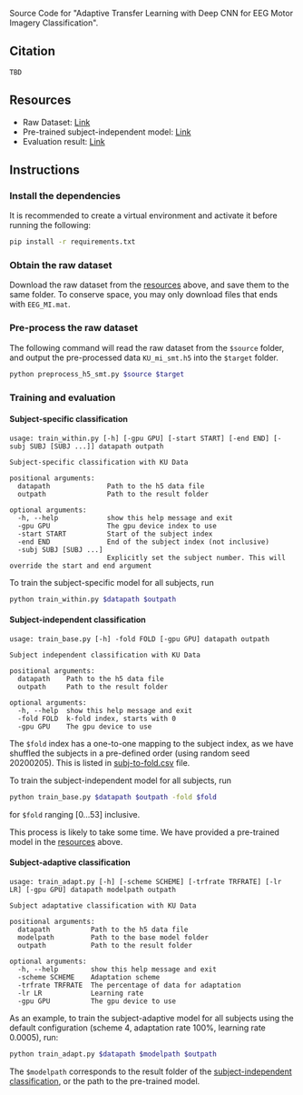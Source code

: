 Source Code for "Adaptive Transfer Learning with Deep CNN for EEG Motor Imagery Classification".

## Citation
```
TBD
```

## Resources
- Raw Dataset: [Link](http://gigadb.org/dataset/100542)
- Pre-trained subject-independent model: [Link](https://entuedu-my.sharepoint.com/:u:/g/personal/kzhang015_e_ntu_edu_sg/EfHL2P43oP1KkNGz7dn1EvEBauP6KQ-5KxMzgGcPCaS3oA?e=K72Wzr)
- Evaluation result: [Link](https://entuedu-my.sharepoint.com/:u:/g/personal/kzhang015_e_ntu_edu_sg/EZW09DGaiQhDpU2LMGWp3tcBrY_qIVXzq1RusLWtlP6Tww?e=SpNZou)

## Instructions
### Install the dependencies
It is recommended to create a virtual environment and activate it before running the following:
```sh
pip install -r requirements.txt
```

### Obtain the raw dataset
Download the raw dataset from the [resources](#resources) above, and save them to the same folder. To conserve space, you may only download files that ends with `EEG_MI.mat`.

### Pre-process the raw dataset
The following command will read the raw dataset from the `$source` folder, and output the pre-processed data `KU_mi_smt.h5` into the `$target` folder.
```sh
python preprocess_h5_smt.py $source $target
```

### Training and evaluation
#### Subject-specific classification
```
usage: train_within.py [-h] [-gpu GPU] [-start START] [-end END] [-subj SUBJ [SUBJ ...]] datapath outpath

Subject-specific classification with KU Data

positional arguments:
  datapath              Path to the h5 data file
  outpath               Path to the result folder

optional arguments:
  -h, --help            show this help message and exit
  -gpu GPU              The gpu device index to use
  -start START          Start of the subject index
  -end END              End of the subject index (not inclusive)
  -subj SUBJ [SUBJ ...]
                        Explicitly set the subject number. This will override the start and end argument
```
To train the subject-specific model for all subjects, run
```sh
python train_within.py $datapath $outpath
```

#### Subject-independent classification
```
usage: train_base.py [-h] -fold FOLD [-gpu GPU] datapath outpath

Subject independent classification with KU Data

positional arguments:
  datapath    Path to the h5 data file
  outpath     Path to the result folder

optional arguments:
  -h, --help  show this help message and exit
  -fold FOLD  k-fold index, starts with 0
  -gpu GPU    The gpu device to use
```
The `$fold` index has a one-to-one mapping to the subject index, as we have shuffled the subjects in a pre-defined order (using random seed 20200205). This is listed in [subj-to-fold.csv](subj-to-fold.csv) file.

To train the subject-independent model for all subjects, run
```sh
python train_base.py $datapath $outpath -fold $fold
```
for `$fold` ranging [0...53] inclusive.

This process is likely to take some time. We have provided a pre-trained model in the [resources](#resources) above.

#### Subject-adaptive classification
```
usage: train_adapt.py [-h] [-scheme SCHEME] [-trfrate TRFRATE] [-lr LR] [-gpu GPU] datapath modelpath outpath

Subject adaptative classification with KU Data

positional arguments:
  datapath          Path to the h5 data file
  modelpath         Path to the base model folder
  outpath           Path to the result folder

optional arguments:
  -h, --help        show this help message and exit
  -scheme SCHEME    Adaptation scheme
  -trfrate TRFRATE  The percentage of data for adaptation
  -lr LR            Learning rate
  -gpu GPU          The gpu device to use
```
As an example, to train the subject-adaptive model for all subjects using the default configuration (scheme 4, adaptation rate 100%, learning rate 0.0005), run: 
```sh
python train_adapt.py $datapath $modelpath $outpath
```
The `$modelpath` corresponds to the result folder of the [subject-independent classification](#subject-independent-classification), or the path to the pre-trained model.
